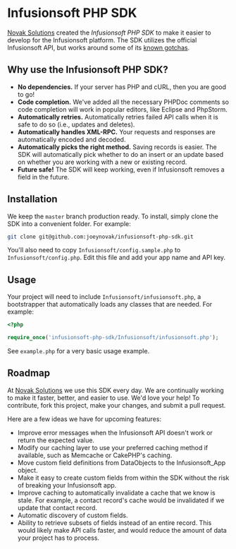 # Infusionsoft PHP SDK

[Novak Solutions](http://novaksolutions.com/?utm_source=github&utm_medium=readme&utm_campaign=homepage) created the *Infusionsoft PHP SDK* to make it easier to develop for the Infusionsoft platform. The SDK utilizes the official Infusionsoft API, but works around some of its [known gotchas](http://novaksolutions.com/infusionsoft-api-gotchas/?utm_source=github&utm_medium=readme&utm_campaign=gotchas).

## Why use the Infusionsoft PHP SDK?

 - **No dependencies.** If your server has PHP and cURL, then you are good to go!
 - **Code completion.** We've added all the necessary PHPDoc comments so code completion will work in popular editors, like Eclipse and PhpStorm.
 - **Automatically retries.** Automatically retries failed API calls when it is safe to do so (i.e., updates and deletes).
 - **Automatically handles XML-RPC.** Your requests and responses are automatically encoded and decoded.
 - **Automatically picks the right method.** Saving records is easier. The SDK will automatically pick whether to do an insert or an update based on whether you are working with a new or existing record.
 - **Future safe!** The SDK will keep working, even if Infusionsoft removes a field in the future.

## Installation

We keep the `master` branch production ready. To install, simply clone the SDK into a convenient folder. For example:

```sh
git clone git@github.com:joeynovak/infusionsoft-php-sdk.git
```

You'll also need to copy `Infusionsoft/config.sample.php` to `Infusionsoft/config.php`. Edit this file and add your app name and API key.

## Usage

Your project will need to include `Infusionsoft/infusionsoft.php`, a bootstrapper that automatically loads any classes that are needed. For example:

```php
<?php

require_once('infusionsoft-php-sdk/Infusionsoft/infusionsoft.php');
```

See `example.php` for a very basic usage example.

## Roadmap

At [Novak Solutions](http://novaksolutions.com/?utm_source=github&utm_medium=readme&utm_campaign=homepage) we use this SDK every day. We are continually working to make it faster, better, and easier to use. We'd love your help! To contribute, fork this project, make your changes, and submit a pull request.

Here are a few ideas we have for upcoming features:

 - Improve error messages when the Infusionsoft API doesn't work or return the expected value.
 - Modify our caching layer to use your preferred caching method if available, such as Memcache or CakePHP's caching.
 - Move custom field definitions from DataObjects to the Infusionsoft_App object.
 - Make it easy to create custom fields from within the SDK without the risk of breaking your Infusionsoft app.
 - Improve caching to automatically invalidate a cache that we know is stale. For example, a contact record's cache would be invalidated if we update that contact record.
 - Automatic discovery of custom fields.
 - Ability to retrieve subsets of fields instead of an entire record. This would likely make API calls faster, and would reduce the amount of data your project has to process.
